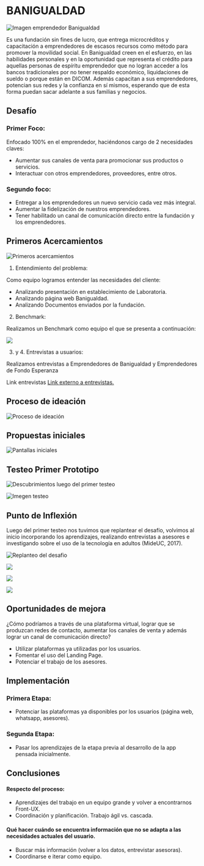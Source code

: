 # BANIGUALDAD

![Imagen emprendedor Banigualdad](https://i.imgur.com/7uFqRol.jpg)

Es una fundación sin fines de lucro, que entrega microcréditos y capacitación a emprendedores de escasos recursos como método para promover la movilidad social.
En Banigualdad creen en el esfuerzo, en las habilidades personales y en la oportunidad que representa el crédito para aquellas personas de espíritu emprendedor que no logran acceder a los bancos tradicionales por no tener respaldo económico, liquidaciones de sueldo o porque están en DICOM. Además capacitan a sus emprendedores, potencian sus redes y la confianza en sí mismos, esperando que de esta forma puedan sacar adelante a sus familias y negocios.

## Desafío

### Primer Foco:

Enfocado 100% en el emprendedor, haciéndonos cargo de 2 necesidades claves: 

* Aumentar sus canales de venta para promocionar sus productos o servicios.
* Interactuar con otros emprendedores, proveedores, entre otros.

### Segundo foco:

* Entregar a los emprendedores un nuevo servicio cada vez más integral. 
* Aumentar la fidelización de nuestros emprendedores.
* Tener habilitado un canal de comunicación directo entre la fundación y los emprendedores.

## Primeros Acercamientos

![Primeros acercamientos](https://i.imgur.com/pDRM2Tf.png)

1. Entendimiento del problema:

Como equipo logramos entender las necesidades del cliente:
* Analizando presentación en establecimiento de Laboratoria.
* Analizando página web Banigualdad.
* Analizando Documentos enviados por la fundación.

2. Benchmark:

Realizamos un Benchmark como equipo el que se presenta a continuación:

![](https://i.imgur.com/d70Mfhs.png)

3. y 4. Entrevistas a usuarios:

Realizamos entrevistas a Emprendedores de Banigualdad y Emprendedores de Fondo Esperanza

Link entrevistas [Link externo a entrevistas.](https://drive.google.com/drive/u/0/folders/15tBLajw-1ZvI-tkyGUHXwUa2nTPFEE8Z)


## Proceso de ideación 

![Proceso de ideación](https://i.imgur.com/HNtylTl.png)


## Propuestas iniciales

![Pantallas iniciales](https://i.imgur.com/PgWrIme.png)


## Testeo Primer Prototipo

![Descubrimientos luego del primer testeo](https://i.imgur.com/vBWudKu.png)

![Imegen testeo](https://i.imgur.com/LvdoJ2g.jpg)



## Punto de Inflexión 

Luego del primer testeo nos tuvimos que replantear el desafío, volvimos al inicio incorporando los aprendizajes, realizando entrevistas a asesores e investigando sobre el uso de la tecnología en adultos (MideUC, 2017).

![Replanteo del desafio](https://i.imgur.com/019QN3t.png)


![](https://i.imgur.com/TRexnp5.png)

![](https://i.imgur.com/Lpt5H6M.png)

![](https://i.imgur.com/fdZcVNf.png)



## Oportunidades de mejora

¿Cómo podríamos a través de una plataforma virtual, lograr que se produzcan redes de contacto, aumentar los canales de venta y además lograr un canal de comunicación directo?

* Utilizar plataformas ya utilizadas por los usuarios.
* Fomentar el uso del Landing Page.
* Potenciar el trabajo de los asesores.


## Implementación

### Primera Etapa:

* Potenciar las plataformas ya disponibles por los usuarios (página web, whatsapp, asesores).

### Segunda Etapa:

* Pasar los aprendizajes de la etapa previa al desarrollo de la app pensada inicialmente.

## Conclusiones

#### Respecto del proceso:
* Aprendizajes del trabajo en un equipo grande y volver a encontrarnos Front-UX.
* Coordinación y planificación. Trabajo ágil vs. cascada.

#### Qué hacer cuándo se encuentra información que no se adapta a las necesidades actuales del usuario.
* Buscar más información (volver a los datos, entrevistar asesoras).
* Coordinarse e iterar como equipo.


